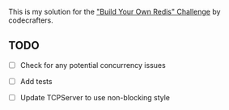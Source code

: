 This is my solution for the ["Build Your Own Redis" Challenge](https://codecrafters.io/challenges/redis) by codecrafters.

## TODO

- [ ] Check for any potential concurrency issues
- [ ] Add tests
- [ ] Update TCPServer to use non-blocking style

